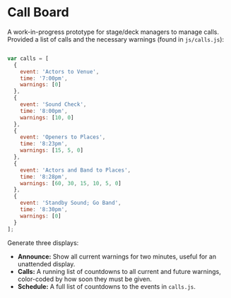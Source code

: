 # Call Board

A work-in-progress prototype for stage/deck managers to manage calls. Provided
a list of calls and the necessary warnings (found in `js/calls.js`):

``` js

var calls = [
  {
    event: 'Actors to Venue',
    time: '7:00pm',
    warnings: [0]
  },
  {
    event: 'Sound Check',
    time: '8:00pm',
    warnings: [10, 0]
  },
  {
    event: 'Openers to Places',
    time: '8:23pm',
    warnings: [15, 5, 0]
  },
  {
    event: 'Actors and Band to Places',
    time: '8:28pm',
    warnings: [60, 30, 15, 10, 5, 0]
  },
  {
    event: 'Standby Sound; Go Band',
    time: '8:30pm',
    warnings: [0]
  }
];
```

Generate three displays:
- **Announce:** Show all current warnings for two minutes, useful for an
  unattended display.
- **Calls:** A running list of countdowns to all current and future warnings,
  color-coded by how soon they must be given.
- **Schedule:** A full list of countdowns to the events in `calls.js`.
